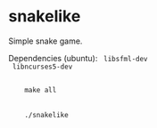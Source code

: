 # snakelike
Simple snake game.

Dependencies (ubuntu):
<code>
	libsfml-dev
<br>
	libncurses5-dev
</code>

<code>
	make all
</code>
<br>
<code>
	./snakelike
</code>

